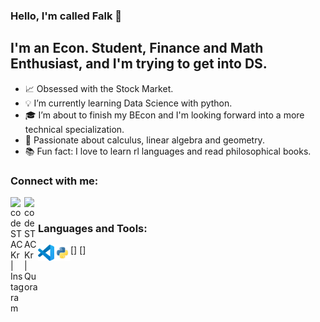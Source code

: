 ### Hello, I'm called Falk 👋 



## I'm an Econ. Student, Finance and Math Enthusiast, and I'm trying to get into DS.

- 📈 Obsessed with the Stock Market. 
- 💡 I’m currently learning Data Science with python. 
- 🎓 I’m about to finish my BEcon and I'm looking forward into a more technical specialization.  
- 📐 Passionate about calculus, linear algebra and geometry.
- 📚 Fun fact: I love to learn rl languages and read philosophical books.

### Connect with me:

[<img align="left" alt="codeSTACKr | Instagram" width="22px" src="https://cdn.jsdelivr.net/npm/simple-icons@v3/icons/instagram.svg" />][instagram]
[<img align="left" alt="codeSTACKr | Quora" width="22px" src="https://cdn.jsdelivr.net/npm/simple-icons@v3/icons/quora.svg" />][quora]


<br />

### Languages and Tools:

[<img align="left" alt="Visual Studio Code" width="26px" src="https://raw.githubusercontent.com/github/explore/80688e429a7d4ef2fca1e82350fe8e3517d3494d/topics/visual-studio-code/visual-studio-code.png" />]
[<img align="left" alt="HTML5" width="26px" src="https://raw.githubusercontent.com/github/explore/80688e429a7d4ef2fca1e82350fe8e3517d3494d/topics/python/python.png" />]













[instagram]: https://instagram.com/falk.lhoste
[quora]: https://www.quora.com/profile/Falk-Lhoste
